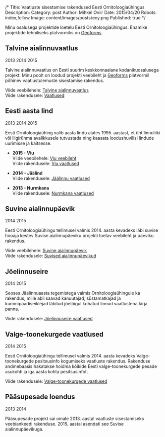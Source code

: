 /*
Title: Vaatluste sisestamise rakendused Eesti Ornitoloogiaühingus
Description:
Category: post
Author: Mihkel Oviir
Date: 2015/04/20
Robots: index,follow
Image: content/images/posts/eoy.png
Published: true
*/

Minu osalusega projektide loetelu Eesti Ornitoloogiaühingus. Enamike projektide tehniliseks platvormiks on
[Geoforms](%base_url%/projects/geoforms).

<!--excerpt-->

## Talvine aialinnuvaatlus

<i class="small fa fa-star-o text-muted"></i> 2013
<i class="small fa fa-star-o text-muted"></i> 2014
<i class="small fa fa-star-o text-muted"></i> 2015

Talvine aialinnuvaatlus on Eesti suurim keskkonnaalane kodanikuosalusega projekt. Minu poolt on loodud projekti veebileht ja
[Geoforms](%base_url%/projects/geoforms) platvormil põhinev vaatlustulemuste sisestamise rakendus.

Viide veebilehele: [Talvine aialinnuvaatlus](http://www.eoy.ee/talv/)  
Viide rakendusele: [Vaatlused](http://www.eoy.ee/talv/vaatlused/)

## Eesti aasta lind

<i class="small fa fa-star-o text-muted"></i> 2013
<i class="small fa fa-star-o text-muted"></i> 2014
<i class="small fa fa-star-o text-muted"></i> 2015

Eesti Ornitoloogiaühing valib aasta lindu alates 1995. aastast,
et üht linnuliiki või liigirühma avalikkusele tutvustada ning kaasata loodushuvilisi lindude uurimisse ja kaitsesse.

* **2015 - Viu**  
Viide veebilehele: [Viu veebileht](http://www.eoy.ee/viu/)  
Viide rakendusele: [Viu vaatlused](http://www.eoy.ee/viu/vaatlused/)

* **2014 - Jäälind**  
Viide rakendusele: [Jäälinnu vaatlused](http://www.eoy.ee/jaalind/vaatlused/)

* **2013 - Nurmkana**  
Viide rakendusele: [Nurmkana vaatlused](http://www.eoy.ee/nurmkana/vaatlused/)

## Suvine aialinnupäevik

<i class="small fa fa-star-o text-muted"></i> 2014
<i class="small fa fa-star-o text-muted"></i> 2015

Eesti Ornitoloogiaühingu tellimusel valmis 2014. aasta kevadeks
läbi suvise hooaja kestev Suvise aialinnupäeviku projekti toetav veebileht ja päeviku rakendus.

Viide veebilehele: [Suvine aialinnupäevik](http://www.eoy.ee/aed/)  
Viide rakendusele: [Suvised aialinnupäevikud](http://www.eoy.ee/aed/aialinnupaevik/)

## Jõelinnuseire

<i class="small fa fa-star-o text-muted"></i> 2014
<i class="small fa fa-star-o text-muted"></i> 2015

Seoses Jäälinnuaasta tegemistega valmis Ornitoloogiaühingule ka rakendus, mille abil saavad kanuutajad,
süstamatkajad ja kummipaadiseiklejad läbitud jõelõigul kohatud linnud vaatlustena kirja panna.

Viide rakendusele: [Jõelinnuseire vaatlused](http://www.eoy.ee/joelinnuseire/)

## Valge-toonekurgede vaatlused

<i class="small fa fa-star-o text-muted"></i> 2014
<i class="small fa fa-star-o text-muted"></i> 2015

Eesti Ornitoloogiaühingu tellimusel valmis 2014. aasta kevadeks Valge-toonekurgede pesitsusinfo kogumiseks vaatluste rakendus.
Rakenduse andmebaasis hakatakse hoidma kõikide Eesti valge-toonekurgede pesade asukohti ja iga aasta kohta pesitsusinfot.

Viide rakendusele: [Valge-toonekurgede vaatlused](http://www.eoy.ee/valgetoonekurg/)

## Pääsupesade loendus

<i class="small fa fa-star-o text-muted"></i> 2013
<i class="small fa fa-star-o text-muted"></i> 2014

Pääsupesade projekt sai omale 2013. aastal vaatluste sisestamiseks veebiankeedi rakenduse. 2015. aastal asendati see Suvise aialinnupäevikuga.

